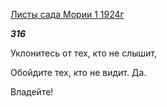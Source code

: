 [Листы сада Мории 1 1924г](https://127.0.0.1:4002/agni/1924)

___316___

Уклонитесь от тех, кто не слышит,   

Обойдите тех, кто не видит. Да.   

Владейте!   

